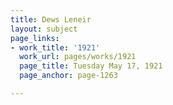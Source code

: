 ```yaml
---
title: Dews Leneir
layout: subject
page_links:
- work_title: '1921'
  work_url: pages/works/1921
  page_title: Tuesday May 17, 1921
  page_anchor: page-1263

---
```

